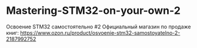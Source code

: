 # Mastering-STM32-on-your-own-2
 Освоение STM32 самостоятельно #2
Официальный магазин по продаже книг:
https://www.ozon.ru/product/osvoenie-stm32-samostoyatelno-2-2187992752
